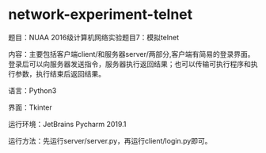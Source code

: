 # network-experiment-telnet
题目：NUAA 2016级计算机网络实验题目7：模拟telnet

内容：主要包括客户端client/和服务器server/两部分,客户端有简易的登录界面。登录后可以向服务器发送指令，服务器执行返回结果；也可以传输可执行程序和执行参数，执行结束后返回结果。

语言：Python3

界面：Tkinter

运行环境：JetBrains Pycharm 2019.1

运行方法：先运行server/server.py，再运行client/login.py即可。
